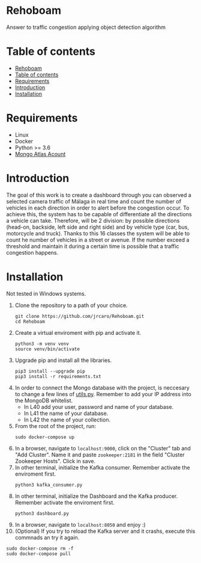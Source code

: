 # Rehoboam

Answer to traffic congestion applying object detection algorithm

# Table of contents

- [Rehoboam](#rehoboam)
- [Table of contents](#table-of-contents)
- [Requirements](#requirements)
- [Introduction](#introduction)
- [Installation](#installation)

# Requirements
* Linux
* Docker
* Python >= 3.6
* [Mongo Atlas Acount](https://www.mongodb.com/es)

# Introduction
The goal of this work is to create a dashboard through you can observed a selected camera traffic of Málaga in real time and count the number of vehicles in each direction in order to alert before the congestion occur.
To achieve this, the system has to be capable of differentiate all the directions a vehicle can take. Therefore, will be 2 division: by possible directions (head-on, backside, left side and right side) and by vehicle type (car, bus, motorcycle and truck).
Thanks to this 16 classes the system will be able to count he number of vehicles in a street or avenue. If the number exceed a threshold and maintain it during a certain time is possible that a traffic congestion happens.

# Installation 
Not tested in Windows systems.

1. Clone the repository to a path of your choice.
    ```
    git clone https://github.com/jrcaro/Rehoboam.git
    cd Rehoboam
    ```
2. Create a virtual enviroment with pip and activate it.
    ```
    python3 -m venv venv
    source venv/bin/activate
    ```
3. Upgrade pip and install all the libraries.
   ```
   pip3 install --upgrade pip
   pip3 install -r requirements.txt
   ``` 
4.  In order to connect the Mongo database with the project, is neccesary to change a few lines of [utils.py](https://github.com/jrcaro/Rehoboam/blob/cf7810b9db2ae897bb19e6cadb6f21559aa57b64/utils.py#L40-L42). Remember to add your IP address into the MongoDB whitelist.
    - In L40 add your user, password and name of your database.
    - In L41 the name of your database.
    - In L42 the name of your collection.
5.  From the root of the project, run:
    ```
    sudo docker-compose up
    ```
6.  In a browser, navigate to ```localhost:9000```, click on the "Cluster" tab and "Add Cluster". Name it and paste ```zookeeper:2181``` in the field "Cluster Zookeeper Hosts". Click in save.
7.  In other terminal, initialize the Kafka consumer. Remember activate the enviroment first.
    ```
    python3 kafka_consumer.py
    ```
8.  In other terminal, initialize the Dashboard and the Kafka producer. Remember activate the enviroment first.
    ```
    python3 dashboard.py
    ```
9.  In a browser, navigate to ```localhost:8050``` and enjoy :)
10. (Optional) If you try to reload the Kafka server and it crashs, execute this commnads an try it again.
   ```
   sudo docker-compose rm -f
   sudo docker-compose pull
   ``` 
